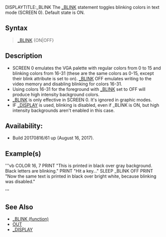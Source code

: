 DISPLAYTITLE:_BLINK
The [_BLINK](_BLINK) statement toggles blinking colors in text mode (SCREEN 0). Default state is ON.


## Syntax

>  [_BLINK](_BLINK) {ON|OFF}


## Description

* SCREEN 0 emulates the VGA palette with regular colors from 0 to 15 and blinking colors from 16-31 (these are the same colors as 0-15, except their blink attribute is set to on). [_BLINK](_BLINK) OFF emulates writing to the video memory and disabling blinking for colors 16-31.
* Using colors 16-31 for the foreground with [_BLINK](_BLINK) set to OFF will produce high intensity background colors.
* [_BLINK](_BLINK) is only effective in SCREEN 0. It's ignored in graphic modes.
* IF [_DISPLAY](_DISPLAY) is used, blinking is disabled, even if _BLINK is ON, but high intensity backgrounds aren't enabled in this case.


## Availability:

* Build 20170816/61 up (August 16, 2017).


## Example(s)


'''vb
COLOR 16, 7
PRINT "This is printed in black over gray background. Black letters are blinking."
PRINT "Hit a key..."
SLEEP
_BLINK OFF
PRINT "Now the same text is printed in black over bright white, because blinking was disabled."

'''


## See Also

* [_BLINK (function)](_BLINK (function))
* [OUT](OUT)
* [_DISPLAY](_DISPLAY)



